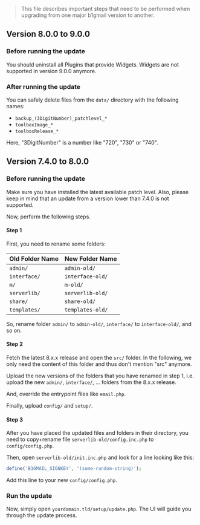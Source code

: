> This file describes important steps that need to be performed when upgrading from one major b1gmail version to another.

## Version 8.0.0 to 9.0.0

### Before running the update

You should uninstall all Plugins that provide Widgets. Widgets are not supported in version 9.0.0 anymore.

### After running the update

You can safely delete files from the `data/` directory with the following names:

- `backup_(3DigitNumber)_patchlevel_*`
- `toolboxImage_*`
- `toolboxRelease_*`

Here, "3DigitNumber" is a number like "720", "730" or "740".

## Version 7.4.0 to 8.0.0

### Before running the update

Make sure you have installed the latest available patch level. Also, please keep in mind that an update from a version lower than 7.4.0 is not supported.

Now, perform the following steps.

#### Step 1

First, you need to rename some folders:

| Old Folder Name | New Folder Name  |
| --------------- | ---------------- |
| `admin/`        | `admin-old/`     |
| `interface/`    | `interface-old/` |
| `m/`            | `m-old/`         |
| `serverlib/`    | `serverlib-old/` |
| `share/`        | `share-old/`     |
| `templates/`    | `templates-old/` |

So, rename folder `admin/` to `admin-old/`, `interface/` to `interface-old/`, and so on.

#### Step 2

Fetch the latest 8.x.x release and open the `src/` folder. In the following, we only need the content of this folder and thus don't mention "src" anymore.

Upload the new versions of the folders that you have renamed in step 1, i.e. upload the new `admin/`, `interface/`, ... folders from the 8.x.x release.

And, override the entrypoint files like `email.php`.

Finally, upload `config/` and `setup/`.

#### Step 3

After you have placed the updated files and folders in their directory, you need to copy+rename file `serverlib-old/config.inc.php` to `config/config.php`.

Then, open `serverlib-old/init.inc.php` and look for a line looking like this:

```php
define('B1GMAIL_SIGNKEY', '(some-random-string)');
```

Add this line to your new `config/config.php`.

### Run the update

Now, simply open `yourdomain.tld/setup/update.php`. The UI will guide you through the update process.
